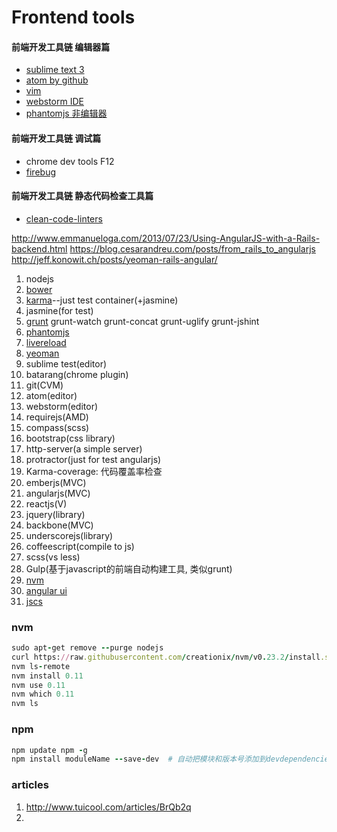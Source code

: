 # Frontend tools

#### 前端开发工具链 编辑器篇

* [sublime text 3](https://github.com/FlowerWrong/mblog/blob/master/categories/linux/linux_software.md#%E4%BA%8C-atom-or-sublime-text-3-editor)
* [atom by github](https://github.com/FlowerWrong/mblog/blob/master/categories/linux/linux_software.md#%E4%BA%8C-atom-or-sublime-text-3-editor)
* [vim](https://github.com/FlowerWrong/mblog/blob/master/categories/linux/linux_software.md#%E4%B8%83-vim-editor)
* [webstorm IDE](https://github.com/FlowerWrong/mblog/blob/master/categories/linux/linux_software.md#%E5%85%AB-webstorm-for-%E5%89%8D%E7%AB%AF%E5%BC%80%E5%8F%91)
* [phantomjs 非编辑器](https://github.com/FlowerWrong/mblog/blob/master/categories/linux/linux_software.md#install-phantomjs)

#### 前端开发工具链 调试篇

* chrome dev tools F12
* [firebug](http://getfirebug.com/)

#### 前端开发工具链 静态代码检查工具篇

* [clean-code-linters](https://github.com/showcases/clean-code-linters)

http://www.emmanueloga.com/2013/07/23/Using-AngularJS-with-a-Rails-backend.html
https://blog.cesarandreu.com/posts/from_rails_to_angularjs
http://jeff.konowit.ch/posts/yeoman-rails-angular/

1. nodejs
2. [bower](http://bower.io/)
3. [karma](http://karma-runner.github.com/)--just test container(+jasmine)
4. jasmine(for test)
5. [grunt](http://gruntjs.com/)
        grunt-watch
				grunt-concat
				grunt-uglify
				grunt-jshint
6. [phantomjs](http://www.phantomjs.org/)
7. [livereload](http://livereload.com/)
8. [yeoman](http://yeoman.io/)
9. sublime test(editor)
10. batarang(chrome plugin)
11. git(CVM)
12. atom(editor)
13. webstorm(editor)
14. requirejs(AMD)
15. compass(scss)
16. bootstrap(css library)
17. http-server(a simple server)
18. protractor(just for test angularjs)
19. Karma-coverage: 代码覆盖率检查
20. emberjs(MVC)
21. angularjs(MVC)
22. reactjs(V)
23. jquery(library)
24. backbone(MVC)
25. underscorejs(library)
26. coffeescript(compile to js)
27. scss(vs less)
28. Gulp(基于javascript的前端自动构建工具, 类似grunt)
29. [nvm](https://github.com/creationix/nvm/)
30. [angular ui](http://angular-ui.github.io/)
31. [jscs](http://jscs.info/)

### nvm ###

```ruby
sudo apt-get remove --purge nodejs
curl https://raw.githubusercontent.com/creationix/nvm/v0.23.2/install.sh | bash
nvm ls-remote
nvm install 0.11
nvm use 0.11
nvm which 0.11
nvm ls
```

### npm ###

```ruby
npm update npm -g
npm install moduleName --save-dev  # 自动把模块和版本号添加到devdependencies部分
```

### articles ###

1. http://www.tuicool.com/articles/BrQb2q
2.
